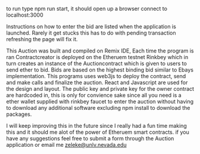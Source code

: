 to run type npm run start, it should open up a browser connect to localhost:3000

Instructions on how to enter the bid are listed when the application is launched.
Rarely it get stucks this has to do with pending transaction refreshing the page will fix it.

This Auction was built and compiled on Remix IDE, Each time the program is ran Contractcreator is deployed on the Etheruem testnet Rinkbey which in turn creates an instance of the Auctioncontract which is given to users to send ether to bid. Bids are based on the highest binding bid similar to Ebays implementation. This programs uses web3js to deploy the contract, send and make calls and finalize the auction. React and Javascript are used for the design and layout. The public key and private key for the owner contract are hardcoded in, this is only for convience sake since all you need is a ether wallet supplied with rinkbey faucet to enter the auction without having to download any additional software excluding npm install to download the packages. 

I will keep improving this in the future since I really had a fun time making this and it should me alot of the power of Etheruem smart contracts. if you have any suggestions feel free to submit a form through the Auction application or email me zeleke@unlv.nevada.edu
